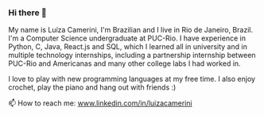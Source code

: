 ### Hi there 👋
My name is Luíza Camerini, I'm Brazilian and I live in Rio de Janeiro, Brazil. I'm a Computer Science undergraduate at PUC-Rio. I have experience in Python, C, Java, React.js and SQL, which I learned all in university and in multiple technology internships, including a partnership internship between PUC-Rio and Americanas and many other college labs I had worked in.

I love to play with new programming languages at my free time. I also enjoy crochet, play the piano and hang out with friends :)

📫 How to reach me: www.linkedin.com/in/luizacamerini

<!--
- 🔭 I’m currently working on ...
- 🌱 I’m currently learning ...
- 👯 I’m looking to collaborate on ...
- 🤔 I’m looking for help with ...
- 💬 Ask me about ...
- 📫 How to reach me: ...
- 😄 Pronouns: ...
- ⚡ Fun fact: ...
-->
